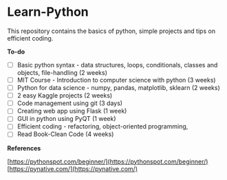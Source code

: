 # Learn-Python
This repository contains the basics of python, simple projects and tips on efficient coding.

**To-do**
- [ ] Basic python syntax - data structures, loops, conditionals, classes and objects, file-handling (2 weeks)
- [ ] MIT Course - Introduction to computer science with python (3 weeks)
- [ ] Python for data science - numpy, pandas, matplotlib, sklearn (2 weeks)
- [ ] 2 easy Kaggle projects (2 weeks)
- [ ] Code management using git (3 days)
- [ ] Creating web app using Flask (1 week)
- [ ] GUI in python using PyQT (1 week)
- [ ] Efficient coding - refactoring, object-oriented programming, 
- [ ] Read Book-Clean Code (4 weeks)

**References**

[https://pythonspot.com/beginner/](https://pythonspot.com/beginner/)
[https://pynative.com/](https://pynative.com/)
